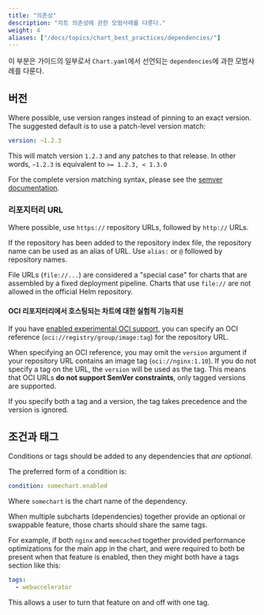 ```yaml
---
title: "의존성"
description: "차트 의존성에 관한 모범사례를 다룬다."
weight: 4
aliases: ["/docs/topics/chart_best_practices/dependencies/"]
---
```


이 부분은 가이드의 일부로서 `Chart.yaml`에서 선언되는 `dependencies`에 과한 모범사례를 다룬다.

## 버전

Where possible, use version ranges instead of pinning to an exact version. The
suggested default is to use a patch-level version match:

```yaml
version: ~1.2.3
```

This will match version `1.2.3` and any patches to that release.  In other
words, `~1.2.3` is equivalent to `>= 1.2.3, < 1.3.0`

For the complete version matching syntax, please see the [semver
documentation](https://github.com/Masterminds/semver#checking-version-constraints).

### 리포지터리 URL

Where possible, use `https://` repository URLs, followed by `http://` URLs.

If the repository has been added to the repository index file, the repository
name can be used as an alias of URL. Use `alias:` or `@` followed by repository
names.

File URLs (`file://...`) are considered a "special case" for charts that are
assembled by a fixed deployment pipeline. Charts that use `file://` are not
allowed in the official Helm repository.

#### OCI 리포지터리에서 호스팅되는 차트에 대한 실험적 기능지원

If you have [enabled experimental OCI support](/docs/registries/), you can specify
an OCI reference (`oci://registry/group/image:tag`) for the repository URL.

When specifying an OCI reference, you may omit the `version` argument if your
repository URL contains an image tag (`oci://nginx:1.10`). If you do not specify
a tag on the URL, the `version` will be used as the tag. This means that OCI URLs
**do not support SemVer constraints**, only tagged versions are supported.

If you specify both a tag and a version, the tag takes precedence and the version
is ignored.

## 조건과 태그

Conditions or tags should be added to any dependencies that _are optional_.

The preferred form of a condition is:

```yaml
condition: somechart.enabled
```

Where `somechart` is the chart name of the dependency.

When multiple subcharts (dependencies) together provide an optional or swappable
feature, those charts should share the same tags.

For example, if both `nginx` and `memcached` together provided performance
optimizations for the main app in the chart, and were required to both be
present when that feature is enabled, then they might both have a tags section
like this:

```yaml
tags:
  - webaccelerator
```

This allows a user to turn that feature on and off with one tag.
